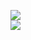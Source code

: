 [![](https://img.shields.io/badge/Made%20With-Github%20Spray-lightgrey.svg?style=for-the-badge&logo=github)](https://github.com/Annihil/github-spray#3757)  
[![](https://i.imgur.com/2DrTn0Z.gif)](https://github.com/Annihil/github-spray)